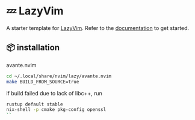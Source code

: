 # 💤 LazyVim

A starter template for [LazyVim](https://github.com/LazyVim/LazyVim).
Refer to the [documentation](https://lazyvim.github.io/installation) to get started.

## 📦 installation

avante.nvim

```bash
cd ~/.local/share/nvim/lazy/avante.nvim
make BUILD_FROM_SOURCE=true
```

if build failed due to lack of libc++, run

```bash
rustup default stable
nix-shell -p cmake pkg-config openssl
``
```

```

```

```

```
